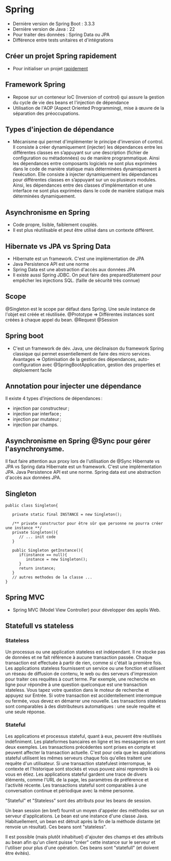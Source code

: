 
# Spring

- Dernière version de Spring Boot : 3.3.3
- Dernière version de Java : 22
- Pour traiter des données : Spring Data ou JPA
- Différence entre tests unitaires et d'intégrations

## Créer un projet Spring rapidement

- Pour initialiser un projet [rapidement](https://start.spring.io/ )

## Framework Spring

- Repose sur un conteneur IoC (Inversion of control) qui assure la gestion du cycle de vie des beans et l'injection de dépendance
- Utilisation de l'AOP (Aspect Oriented Programming), mise à œuvre de la séparation des préoccupations.  

## Types d'injection de dépendance

- Mécanisme qui permet d'implémenter le principe d'inversion of control.  Il consiste à créer dynamiquement (injecter) les dépendances entre les différentes classes en s’appuyant sur une description (fichier de configuration ou métadonnées) ou de manière programmatique. Ainsi les dépendances entre composants logiciels ne sont plus exprimées dans le code de manière statique mais déterminées dynamiquement à l’exécution.
Elle consiste à injecter dynamiquement les dépendances pour différentes classes en s’appuyant sur un ou plusieurs modules. Ainsi, les dépendances entre des classes d’implémentation et une interface ne sont plus exprimées dans le code de manière statique mais déterminées dynamiquement.

## Asynchronisme en Spring

- Code propre, lisible, faiblement couplés.
- Il est plus réutilisable et peut être utilisé dans un contexte différent.

## Hibernate vs JPA vs Spring Data

- Hibernate est un framework. C'est une implémentation de JPA
- Java Persistence API est une norme
- Spring Data est une abstraction d'accès aux données JPA
- Il existe aussi Spring JDBC. On peut faire des preparedStatement pour empêcher les injections SQL. (faille de sécurité très connue)

## Scope

@Singleton est le scope par défaut dans Spring. Une seule instance de l'objet est créée et réutilisée.
@Prototype => Différentes instances sont créées à chaque appel du bean.
@Request
@Session

## Spring boot

- C'est un framework de dév. Java, une déclinaison du framework Spring classique qui permet essentiellement de faire des micro services.
Avantages => Optimisation de la gestion des dépendances, auto-configuration avec @SpringBootApplication, gestion des properties et déploiement facile

## Annotation pour injecter une dépendance
Il existe 4 types d’injections de dépendances :
- injection par constructeur ;
- injection par interface ;
- injection par mutateur ;
- injection par champs.

## Asynchronisme en Spring  @Sync pour gérer l'asynchronysme.

Il faut faire attention aux proxy lors de l'utilisation de @Sync
Hibernate vs JPA vs Spring data    Hibernate est un framework. C'est une implémentation JPA.
Java Persistence API est une norme.
Spring data est une abstraction d'accès aux données JPA.

## Singleton
```
public class Singleton{

   private static final INSTANCE = new Singleton();

   /** private constructor pour être sûr que personne ne pourra créer une instance **/
   private Singleton(){
      // ... init code
   }

   public Singleton getInstance(){
      if(instance == null){
         instance = new Singleton();
      }
      return instance;
   }
   // autres methodes de la classe ...
}
```
## Spring MVC

- Spring MVC (Model View Controller) pour développer des applis Web.

## Statefull vs stateless

###  Stateless
Un processus ou une application stateless est indépendant. Il ne stocke pas de données et ne fait référence à aucune transaction passée. Chaque transaction est effectuée à partir de rien, comme si c'était la première fois. Les applications stateless fournissent un service ou une fonction et utilisent un réseau de diffusion de contenu, le web ou des serveurs d'impression pour traiter ces requêtes à court terme.
Par exemple, une recherche en ligne pour répondre à une question quelconque est une transaction stateless. Vous tapez votre question dans le moteur de recherche et appuyez sur Entrée. Si votre transaction est accidentellement interrompue ou fermée, vous devez en démarrer une nouvelle. Les transactions stateless sont comparables à des distributeurs automatiques : une seule requête et une seule réponse.

### Stateful

Les applications et processus stateful, quant à eux, peuvent être réutilisés indéfiniment. Les plateformes bancaires en ligne et les messageries en sont deux exemples. Les transactions précédentes sont prises en compte et peuvent affecter la transaction actuelle. C'est pour cela que les applications stateful utilisent les mêmes serveurs chaque fois qu'elles traitent une requête d'un utilisateur.
Si une transaction statefulest interrompue, le contexte et l'historique sont stockés et vous pouvez ainsi reprendre là où vous en étiez. Les applications stateful gardent une trace de divers éléments, comme l'URL de la page, les paramètres de préférence et l'activité récente. Les transactions stateful sont comparables à une conversation continue et périodique avec la même personne.

"Stateful" et "Stateless" sont des attributs pour les beans de session.

Un bean session (en bref) fournit un moyen d'appeler des méthodes sur un serveur d'applications. Le bean est une instance d'une classe Java. Habituellement, un bean est détruit après la fin de la méthode distante (et renvoie un résultat). Ces beans sont "stateless".

Il est possible (mais plutôt inhabituel) d'ajouter des champs et des attributs au bean afin qu'un client puisse "créer" cette instance sur le serveur et l'utiliser pour plus d'une opération. Ces beans sont "statefull" (et doivent être évités).
